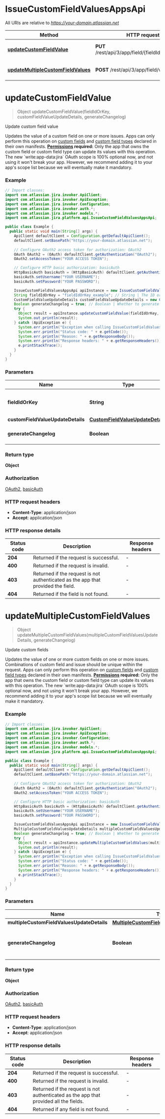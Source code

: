 # IssueCustomFieldValuesAppsApi

All URIs are relative to *https://your-domain.atlassian.net*

| Method | HTTP request | Description |
|------------- | ------------- | -------------|
| [**updateCustomFieldValue**](IssueCustomFieldValuesAppsApi.md#updateCustomFieldValue) | **PUT** /rest/api/3/app/field/{fieldIdOrKey}/value | Update custom field value |
| [**updateMultipleCustomFieldValues**](IssueCustomFieldValuesAppsApi.md#updateMultipleCustomFieldValues) | **POST** /rest/api/3/app/field/value | Update custom fields |


<a id="updateCustomFieldValue"></a>
# **updateCustomFieldValue**
> Object updateCustomFieldValue(fieldIdOrKey, customFieldValueUpdateDetails, generateChangelog)

Update custom field value

Updates the value of a custom field on one or more issues.  Apps can only perform this operation on [custom fields](https://developer.atlassian.com/platform/forge/manifest-reference/modules/jira-custom-field/) and [custom field types](https://developer.atlassian.com/platform/forge/manifest-reference/modules/jira-custom-field-type/) declared in their own manifests.  **[Permissions](#permissions) required:** Only the app that owns the custom field or custom field type can update its values with this operation.  The new &#x60;write:app-data:jira&#x60; OAuth scope is 100% optional now, and not using it won&#39;t break your app. However, we recommend adding it to your app&#39;s scope list because we will eventually make it mandatory.

### Example
```java
// Import classes:
import com.atlassian.jira.invoker.ApiClient;
import com.atlassian.jira.invoker.ApiException;
import com.atlassian.jira.invoker.Configuration;
import com.atlassian.jira.invoker.auth.*;
import com.atlassian.jira.invoker.models.*;
import com.atlassian.jira.platform.api.IssueCustomFieldValuesAppsApi;

public class Example {
  public static void main(String[] args) {
    ApiClient defaultClient = Configuration.getDefaultApiClient();
    defaultClient.setBasePath("https://your-domain.atlassian.net");
    
    // Configure OAuth2 access token for authorization: OAuth2
    OAuth OAuth2 = (OAuth) defaultClient.getAuthentication("OAuth2");
    OAuth2.setAccessToken("YOUR ACCESS TOKEN");

    // Configure HTTP basic authorization: basicAuth
    HttpBasicAuth basicAuth = (HttpBasicAuth) defaultClient.getAuthentication("basicAuth");
    basicAuth.setUsername("YOUR USERNAME");
    basicAuth.setPassword("YOUR PASSWORD");

    IssueCustomFieldValuesAppsApi apiInstance = new IssueCustomFieldValuesAppsApi(defaultClient);
    String fieldIdOrKey = "fieldIdOrKey_example"; // String | The ID or key of the custom field. For example, `customfield_10010`.
    CustomFieldValueUpdateDetails customFieldValueUpdateDetails = new CustomFieldValueUpdateDetails(); // CustomFieldValueUpdateDetails | 
    Boolean generateChangelog = true; // Boolean | Whether to generate a changelog for this update.
    try {
      Object result = apiInstance.updateCustomFieldValue(fieldIdOrKey, customFieldValueUpdateDetails, generateChangelog);
      System.out.println(result);
    } catch (ApiException e) {
      System.err.println("Exception when calling IssueCustomFieldValuesAppsApi#updateCustomFieldValue");
      System.err.println("Status code: " + e.getCode());
      System.err.println("Reason: " + e.getResponseBody());
      System.err.println("Response headers: " + e.getResponseHeaders());
      e.printStackTrace();
    }
  }
}
```

### Parameters

| Name | Type | Description  | Notes |
|------------- | ------------- | ------------- | -------------|
| **fieldIdOrKey** | **String**| The ID or key of the custom field. For example, &#x60;customfield_10010&#x60;. | |
| **customFieldValueUpdateDetails** | [**CustomFieldValueUpdateDetails**](CustomFieldValueUpdateDetails.md)|  | |
| **generateChangelog** | **Boolean**| Whether to generate a changelog for this update. | [optional] [default to true] |

### Return type

**Object**

### Authorization

[OAuth2](../README.md#OAuth2), [basicAuth](../README.md#basicAuth)

### HTTP request headers

 - **Content-Type**: application/json
 - **Accept**: application/json

### HTTP response details
| Status code | Description | Response headers |
|-------------|-------------|------------------|
| **204** | Returned if the request is successful. |  -  |
| **400** | Returned if the request is invalid. |  -  |
| **403** | Returned if the request is not authenticated as the app that provided the field. |  -  |
| **404** | Returned if the field is not found. |  -  |

<a id="updateMultipleCustomFieldValues"></a>
# **updateMultipleCustomFieldValues**
> Object updateMultipleCustomFieldValues(multipleCustomFieldValuesUpdateDetails, generateChangelog)

Update custom fields

Updates the value of one or more custom fields on one or more issues. Combinations of custom field and issue should be unique within the request.  Apps can only perform this operation on [custom fields](https://developer.atlassian.com/platform/forge/manifest-reference/modules/jira-custom-field/) and [custom field types](https://developer.atlassian.com/platform/forge/manifest-reference/modules/jira-custom-field-type/) declared in their own manifests.  **[Permissions](#permissions) required:** Only the app that owns the custom field or custom field type can update its values with this operation.  The new &#x60;write:app-data:jira&#x60; OAuth scope is 100% optional now, and not using it won&#39;t break your app. However, we recommend adding it to your app&#39;s scope list because we will eventually make it mandatory.

### Example
```java
// Import classes:
import com.atlassian.jira.invoker.ApiClient;
import com.atlassian.jira.invoker.ApiException;
import com.atlassian.jira.invoker.Configuration;
import com.atlassian.jira.invoker.auth.*;
import com.atlassian.jira.invoker.models.*;
import com.atlassian.jira.platform.api.IssueCustomFieldValuesAppsApi;

public class Example {
  public static void main(String[] args) {
    ApiClient defaultClient = Configuration.getDefaultApiClient();
    defaultClient.setBasePath("https://your-domain.atlassian.net");
    
    // Configure OAuth2 access token for authorization: OAuth2
    OAuth OAuth2 = (OAuth) defaultClient.getAuthentication("OAuth2");
    OAuth2.setAccessToken("YOUR ACCESS TOKEN");

    // Configure HTTP basic authorization: basicAuth
    HttpBasicAuth basicAuth = (HttpBasicAuth) defaultClient.getAuthentication("basicAuth");
    basicAuth.setUsername("YOUR USERNAME");
    basicAuth.setPassword("YOUR PASSWORD");

    IssueCustomFieldValuesAppsApi apiInstance = new IssueCustomFieldValuesAppsApi(defaultClient);
    MultipleCustomFieldValuesUpdateDetails multipleCustomFieldValuesUpdateDetails = new MultipleCustomFieldValuesUpdateDetails(); // MultipleCustomFieldValuesUpdateDetails | 
    Boolean generateChangelog = true; // Boolean | Whether to generate a changelog for this update.
    try {
      Object result = apiInstance.updateMultipleCustomFieldValues(multipleCustomFieldValuesUpdateDetails, generateChangelog);
      System.out.println(result);
    } catch (ApiException e) {
      System.err.println("Exception when calling IssueCustomFieldValuesAppsApi#updateMultipleCustomFieldValues");
      System.err.println("Status code: " + e.getCode());
      System.err.println("Reason: " + e.getResponseBody());
      System.err.println("Response headers: " + e.getResponseHeaders());
      e.printStackTrace();
    }
  }
}
```

### Parameters

| Name | Type | Description  | Notes |
|------------- | ------------- | ------------- | -------------|
| **multipleCustomFieldValuesUpdateDetails** | [**MultipleCustomFieldValuesUpdateDetails**](MultipleCustomFieldValuesUpdateDetails.md)|  | |
| **generateChangelog** | **Boolean**| Whether to generate a changelog for this update. | [optional] [default to true] |

### Return type

**Object**

### Authorization

[OAuth2](../README.md#OAuth2), [basicAuth](../README.md#basicAuth)

### HTTP request headers

 - **Content-Type**: application/json
 - **Accept**: application/json

### HTTP response details
| Status code | Description | Response headers |
|-------------|-------------|------------------|
| **204** | Returned if the request is successful. |  -  |
| **400** | Returned if the request is invalid. |  -  |
| **403** | Returned if the request is not authenticated as the app that provided all the fields. |  -  |
| **404** | Returned if any field is not found. |  -  |

